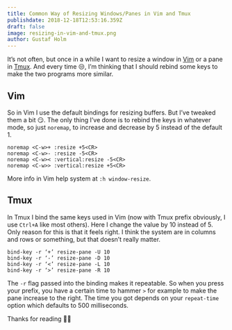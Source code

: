 ```yaml
---
title: Common Way of Resizing Windows/Panes in Vim and Tmux
publishdate: 2018-12-18T12:53:16.359Z
draft: false
image: resizing-in-vim-and-tmux.png
author: Gustaf Holm
---
```

It’s not often, but once in a while I want to resize a window in [Vim](https://www.vim.org/) or a pane in [Tmux](http://tmux.github.io/). And every time 😒, I’m thinking that I should rebind some keys to make the two programs more similar.

## Vim

So in Vim I use the default bindings for resizing buffers. But I’ve tweaked them a bit 😏. The only thing I’ve done is to rebind the keys in whatever mode, so just `noremap`, to increase and decrease by 5 instead of the default 1.

```
noremap <C-w>+ :resize +5<CR>
noremap <C-w>- :resize -5<CR>
noremap <C-w>< :vertical:resize -5<CR>
noremap <C-w>> :vertical:resize +5<CR>
```

More info in Vim help system at `:h window-resize`.

## Tmux

In Tmux I bind the same keys used in Vim (now with Tmux prefix obviously, I use `Ctrl+A` like most others). Here I change the value by 10 instead of 5. Only reason for this is that it feels right. I think the system are in columns and rows or something, but that doesn’t really matter.

```
bind-key -r ‘+’ resize-pane -U 10
bind-key -r ‘-’ resize-pane -D 10
bind-key -r ‘<’ resize-pane -L 10
bind-key -r ‘>’ resize-pane -R 10
```

The `-r` flag passed into the binding makes it repeatable. So when you press your prefix, you have a certain time to hammer `>` for example to make the pane increase to the right. The time you got depends on your `repeat-time` option which defaults to 500 milliseconds.

Thanks for reading 🙌👋
